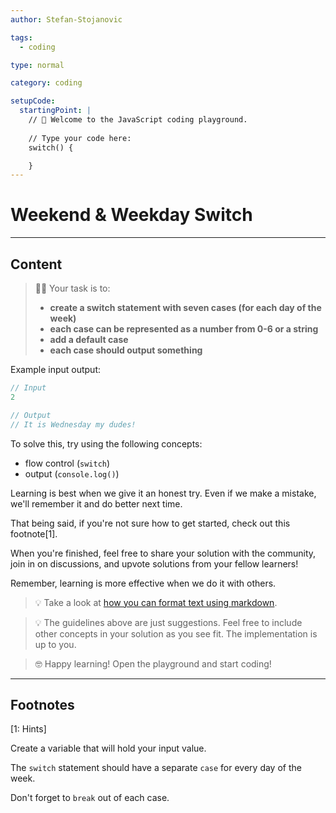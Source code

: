 ```yaml
---
author: Stefan-Stojanovic

tags:
  - coding

type: normal

category: coding

setupCode:
  startingPoint: |
    // 👋 Welcome to the JavaScript coding playground.
    
    // Type your code here:
    switch() {

    }
---
```


# Weekend & Weekday Switch

---

## Content

> 👩‍💻 Your task is to:
> - **create a switch statement with seven cases (for each day of the week)**
> - **each case can be represented as a number from 0-6 or a string**
> - **add a default case**
> - **each case should output something**

Example input output:
```javascript
// Input
2

// Output
// It is Wednesday my dudes!
```

To solve this, try using the following concepts:
- flow control (`switch`)
- output (`console.log()`)

Learning is best when we give it an honest try. Even if we make a mistake, we'll remember it and do better next time.

That being said, if you're not sure how to get started, check out this footnote[1]. 

When you're finished, feel free to share your solution with the community, join in on discussions, and upvote solutions from your fellow learners!

Remember, learning is more effective when we do it with others.

> 💡 Take a look at [how you can format text using markdown](https://www.enki.com/glossary/general/markdown-formatting).

> 💡 The guidelines above are just suggestions. Feel free to include other concepts in your solution as you see fit. The implementation is up to you.

> 🤓 Happy learning! Open the playground and start coding!

---

## Footnotes

[1: Hints]

Create a variable that will hold your input value. 

The `switch` statement should have a separate `case` for every day of the week.

Don't forget to `break` out of each case.
